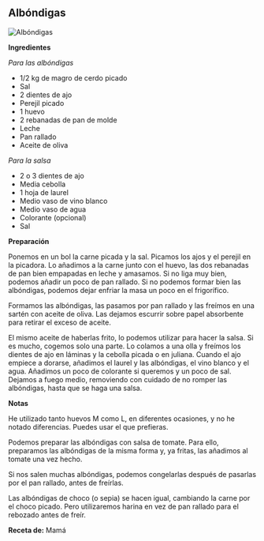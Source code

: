 ## Albóndigas

![Albóndigas](https://cutt.ly/gjXjt3i "Albóndigas")

**Ingredientes**

*Para las albóndigas*

- 1/2 kg de magro de cerdo picado
- Sal
- 2 dientes de ajo
- Perejil picado
- 1 huevo
- 2 rebanadas de pan de molde
- Leche
- Pan rallado
- Aceite de oliva

*Para la salsa*

- 2 o 3 dientes de ajo
- Media cebolla
- 1 hoja de laurel
- Medio vaso de vino blanco
- Medio vaso de agua
- Colorante (opcional)
- Sal

**Preparación**

Ponemos en un bol la carne picada y la sal. Picamos los ajos y el perejil en la picadora. Lo añadimos a la carne junto con el huevo, las dos rebanadas de pan bien empapadas en leche y amasamos. Si no liga muy bien, podemos añadir un poco de pan rallado. Si no podemos formar bien las albóndigas, podemos dejar enfriar la masa un poco en el frigorífico.

Formamos las albóndigas, las pasamos por pan rallado y las freímos en una sartén con aceite de oliva. Las dejamos escurrir sobre papel absorbente para retirar el exceso de aceite.

El mismo aceite de haberlas frito, lo podemos utilizar para hacer la salsa. Si es mucho, cogemos solo una parte. Lo colamos a una olla y freímos los dientes de ajo en láminas y la cebolla picada o en juliana. Cuando el ajo empiece a dorarse, añadimos el laurel y las albóndigas, el vino blanco y el agua. Añadimos un poco de colorante si queremos y un poco de sal. Dejamos a fuego medio, removiendo con cuidado de no romper las albóndigas, hasta que se haga una salsa.

**Notas**

He utilizado tanto huevos M como L, en diferentes ocasiones, y no he notado diferencias. Puedes usar el que prefieras.

Podemos preparar las albóndigas con salsa de tomate. Para ello, preparamos las albóndigas de la misma forma y, ya fritas, las añadimos al tomate una vez hecho.

Si nos salen muchas albóndigas, podemos congelarlas después de pasarlas por el pan rallado, antes de freírlas.

Las albóndigas de choco (o sepia) se hacen igual, cambiando la carne por el choco picado. Pero utilizaremos harina en vez de pan rallado para el rebozado antes de freír.

**Receta de:** Mamá
